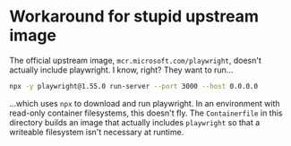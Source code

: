 # Workaround for stupid upstream image

The official upstream image, `mcr.microsoft.com/playwright`, doesn't actually include playwright. I know, right? They want to run...

```sh
npx -y playwright@1.55.0 run-server --port 3000 --host 0.0.0.0
```

...which uses `npx` to download and run playwright. In an environment with read-only container filesystems, this doesn't fly. The `Containerfile` in this directory builds an image that actually includes `playwright` so that a writeable filesystem isn't necessary at runtime.
